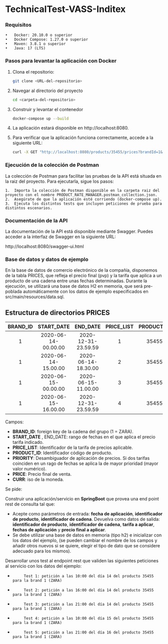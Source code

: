 # TechnicalTest-VASS-Inditex

### Requisitos
	•	Docker: 20.10.0 o superior
	•	Docker Compose: 1.27.0 o superior
	•	Maven: 3.8.1 o superior
	•	Java: 17 (LTS)

### Pasos para levantar la aplicación con Docker

1. Clona el repositorio:
   ```bash
   git clone <URL-del-repositorio>

2. Navegar al directorio del proyecto
    ```bash
   cd <carpeta-del-repositorio>
   
3. Construir y levantar el contenedor
    ```bash
   docker-compose up --build
   
4. La aplicación estará disponible en http://localhost:8080.



5. Para verificar que la aplicación funciona correctamente, accede a la siguiente URL:
    ```bash
    curl -X GET "http://localhost:8080/products/35455/prices?brandId=1&applicationDate=2020-06-14%2010:00:00"

### Ejecución de la colección de Postman

La colección de Postman para facilitar las pruebas de la API está situada en la raiz del proyecto. Para ejecutarla, sigue los pasos:

	1.	Importa la colección de Postman disponible en la carpeta raiz del proyecto con el nombre PRODUCT_RATE_MANAGER.postman_collection.json.
	2.	Asegúrate de que la aplicación esté corriendo (docker-compose up).
	3.	Ejecuta los distintos tests que incluyen peticiones de prueba para distintos escenarios.

### Documentación de la API

La documentación de la API está disponible mediante Swagger. Puedes acceder a la interfaz de Swagger en la siguiente URL:

http://localhost:8080/swagger-ui.html

### Base de datos y datos de ejemplo

En la base de datos de comercio electrónico de la compañía, disponemos de la tabla PRICES, que refleja el precio final (pvp) y la tarifa que aplica a un producto de una cadena entre unas fechas determinadas. Durante la ejecución, se utilizará una base de datos H2 en memoria, que será pre-poblada automáticamente con los datos de ejemplo especificados en src/main/resources/data.sql.

Estructura de directorios
PRICES
-------


| BRAND_ID |     START_DATE      |      END_DATE       | PRICE_LIST | PRODUCT_ID | PRIORITY | PRICE | CURR |
|:--------:|:-------------------:|:-------------------:|:----------:|:----------:|:--------:|:-----:|:----:|
|    1     | 2020-06-14-00.00.00 | 2020-12-31-23.59.59 |     1      |   35455    |    0     | 35.50 | EUR  |
|    1     | 2020-06-14-15.00.00 | 2020-06-14-18.30.00 |     2      |   35455    |    1     | 25.45 | EUR  |
|    1     | 2020-06-15-00.00.00 | 2020-06-15-11.00.00 |     3      |   35455    |    1     | 30.50 | EUR  |
|    1     | 2020-06-15-16.00.00 | 2020-12-31-23.59.59 |     4      |   35455    |    1     | 38.95 | EUR  |
 
Campos: 

 - **BRAND_ID**: foreign key de la cadena del grupo (1 = ZARA).
 - **START_DATE** , END_DATE: rango de fechas en el que aplica el precio tarifa indicado.
 - **PRICE_LIST**: Identificador de la tarifa de precios aplicable.
 - **PRODUCT_ID**: Identificador código de producto.
 - **PRIORITY**: Desambiguador de aplicación de precios. Si dos tarifas coinciden en un rago de fechas se aplica la de mayor prioridad (mayor valor numérico).
 - **PRICE**: Precio final de venta.
 - **CURR**: iso de la moneda.
 
Se pide:
 
Construir una aplicación/servicio en **SpringBoot** que provea una end point rest de consulta  tal que:
 
 - Acepte como parámetros de entrada: **fecha de aplicación**, **identificador de producto**, **identificador de cadena**.
Devuelva como datos de salida: **identificador de producto**, **identificador de cadena**, **tarifa a aplicar**, **fechas de aplicación** y **precio final a aplicar**.
 - Se debe utilizar una base de datos en memoria (tipo h2) e inicializar con los datos del ejemplo, (se pueden cambiar el nombre de los campos y añadir otros nuevos si se quiere, elegir el tipo de dato que se considere adecuado para los mismos).
              
Desarrollar unos test al endpoint rest que  validen las siguientes peticiones al servicio con los datos del ejemplo:
                                                                                       
-          Test 1: petición a las 10:00 del día 14 del producto 35455   para la brand 1 (ZARA)
-          Test 2: petición a las 16:00 del día 14 del producto 35455   para la brand 1 (ZARA)
-          Test 3: petición a las 21:00 del día 14 del producto 35455   para la brand 1 (ZARA)
-          Test 4: petición a las 10:00 del día 15 del producto 35455   para la brand 1 (ZARA)
-          Test 5: petición a las 21:00 del día 16 del producto 35455   para la brand 1 (ZARA)
